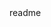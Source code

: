 <snippet>
  <content><![CDATA[
# Mobile Survey
TODO: A simple survey mobile web application. Being developed in order to show the app running on a tablet with it's own local server and database.
## Installation
TODO: Installation steps will come soo. Will be using a tablet.
## Usage
TODO: Write usage instructions
## History
TODO: Write history
1. Initial Commit - 5/26/2016
## Credits
TODO: Coming soon. When explaining usage with mobile apps needed.
]]></content>
  <tabTrigger>readme</tabTrigger>
</snippet>
